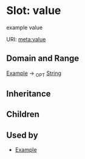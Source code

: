 # Slot: value


example value

URI: [meta:value](https://w3id.org/biolink/biolinkml/meta/value)
## Domain and Range

[Example](Example.md) ->  <sub>OPT</sub> [String](String.md)
## Inheritance

## Children

## Used by

 * [Example](Example.md)
